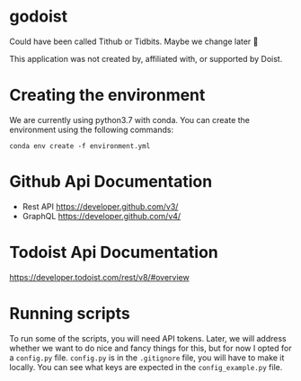 # godoist
Could have been called Tithub or Tidbits. Maybe we change later :rofl:

This application was not created by, affiliated with, or supported by Doist.

# Creating the environment
We are currently using python3.7 with conda. You can create the environment using the following commands:
```
conda env create -f environment.yml
```

# Github Api Documentation
- Rest API
https://developer.github.com/v3/
- GraphQL
https://developer.github.com/v4/

# Todoist Api Documentation
https://developer.todoist.com/rest/v8/#overview


# Running scripts
To run some of the scripts, you will need API tokens. Later, we will address whether we want to do 
nice and fancy things for this, but for now I opted for a `config.py` file. `config.py` is in the 
`.gitignore` file, you will have to make it locally. You can see what keys are expected in the 
`config_example.py` file.
